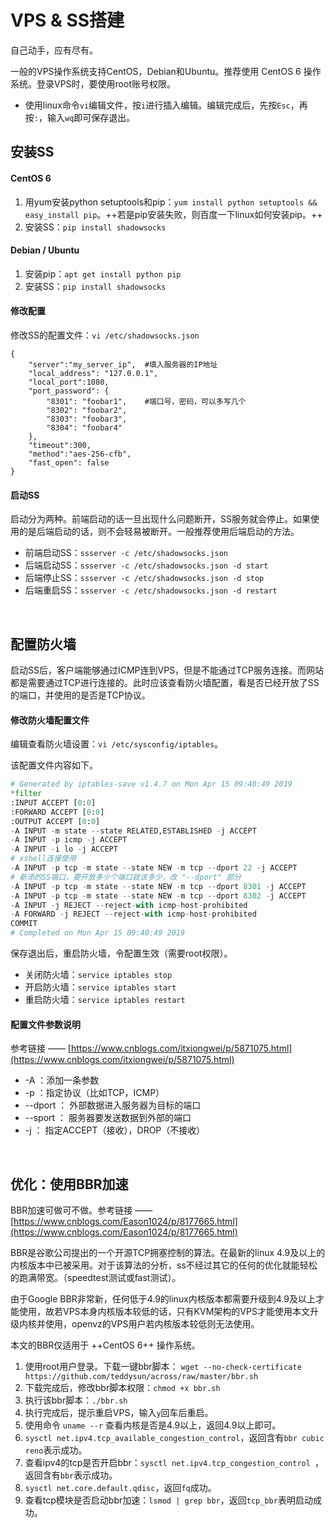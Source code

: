 # VPS & SS搭建

自己动手，应有尽有。

一般的VPS操作系统支持CentOS，Debian和Ubuntu。推荐使用 CentOS 6 操作系统。登录VPS时，要使用root账号权限。

* 使用linux命令`vi`编辑文件，按`i`进行插入编辑。编辑完成后，先按`Esc`，再按`:`，输入`wq`即可保存退出。

## 安装SS

#### CentOS 6
1. 用yum安装python setuptools和pip：`yum install python setuptools && easy_install pip`。++若是pip安装失败，则百度一下linux如何安装pip。++
2. 安装SS：`pip install shadowsocks`

#### Debian / Ubuntu
1. 安装pip：`apt get install python pip` 
2. 安装SS：`pip install shadowsocks`

#### 修改配置
修改SS的配置文件：`vi /etc/shadowsocks.json`
```
{
 	"server":"my_server_ip",  #填入服务器的IP地址
	"local_address": "127.0.0.1",
	"local_port":1080,
	"port_password": {
  	    "8301": "foobar1",    #端口号，密码，可以多写几个
  	    "8302": "foobar2",
   	    "8303": "foobar3",
    	"8304": "foobar4"
	},
 	"timeout":300,
	"method":"aes-256-cfb",
 	"fast_open": false
}
```

#### 启动SS
启动分为两种。前端启动的话一旦出现什么问题断开，SS服务就会停止。如果使用的是后端启动的话，则不会轻易被断开。一般推荐使用后端启动的方法。

- 前端启动SS：`ssserver -c /etc/shadowsocks.json`
- 后端启动SS：`ssserver -c /etc/shadowsocks.json -d start`
- 后端停止SS：`ssserver -c /etc/shadowsocks.json -d stop`
- 后端重启SS：`ssserver -c /etc/shadowsocks.json -d restart`

<br>

## 配置防火墙
启动SS后，客户端能够通过ICMP连到VPS，但是不能通过TCP服务连接。而网站都是需要通过TCP进行连接的。此时应该查看防火墙配置，看是否已经开放了SS的端口，并使用的是否是TCP协议。

#### 修改防火墙配置文件

编辑查看防火墙设置：`vi /etc/sysconfig/iptables`。

该配置文件内容如下。
```python
# Generated by iptables-save v1.4.7 on Mon Apr 15 09:40:49 2019
*filter
:INPUT ACCEPT [0:0]
:FORWARD ACCEPT [0:0]
:OUTPUT ACCEPT [0:0]
-A INPUT -m state --state RELATED,ESTABLISHED -j ACCEPT 
-A INPUT -p icmp -j ACCEPT 
-A INPUT -i lo -j ACCEPT 
# xshell连接使用
-A INPUT -p tcp -m state --state NEW -m tcp --dport 22 -j ACCEPT   
# 新添的SS端口，要开放多少个端口就该多少，改 "--dport" 部分
-A INPUT -p tcp -m state --state NEW -m tcp --dport 8301 -j ACCEPT
-A INPUT -p tcp -m state --state NEW -m tcp --dport 8302 -j ACCEPT
-A INPUT -j REJECT --reject-with icmp-host-prohibited 
-A FORWARD -j REJECT --reject-with icmp-host-prohibited 
COMMIT
# Completed on Mon Apr 15 09:40:49 2019
```
保存退出后，重启防火墙，令配置生效（需要root权限）。

- 关闭防火墙：`service iptables stop`
- 开启防火墙：`service iptables start`
- 重启防火墙：`service iptables restart`


#### 配置文件参数说明
参考链接 —— [https://www.cnblogs.com/itxiongwei/p/5871075.html](https://www.cnblogs.com/itxiongwei/p/5871075.html)
- -A ：添加一条参数
- -p ：指定协议（比如TCP，ICMP）
- --dport ： 外部数据进入服务器为目标的端口
- --sport ： 服务器要发送数据到外部的端口
- -j ： 指定ACCEPT（接收），DROP（不接收）

<br>

## 优化：使用BBR加速
BBR加速可做可不做。参考链接 —— [https://www.cnblogs.com/Eason1024/p/8177665.html](https://www.cnblogs.com/Eason1024/p/8177665.html)

BBR是谷歌公司提出的一个开源TCP拥塞控制的算法。在最新的linux 4.9及以上的内核版本中已被采用。对于该算法的分析，ss不经过其它的任何的优化就能轻松的跑满带宽。（speedtest测试或fast测试）。

由于Google BBR非常新，任何低于4.9的linux内核版本都需要升级到4.9及以上才能使用，故若VPS本身内核版本较低的话，只有KVM架构的VPS才能使用本文升级内核并使用，openvz的VPS用户若内核版本较低则无法使用。

本文的BBR仅适用于 ++CentOS 6++ 操作系统。

1. 使用root用户登录。下载一键bbr脚本： `wget --no-check-certificate https://github.com/teddysun/across/raw/master/bbr.sh`
2. 下载完成后，修改bbr脚本权限：`chmod +x bbr.sh`
3. 执行该bbr脚本：`./bbr.sh`
4. 执行完成后，提示重启VPS，输入`y`回车后重启。
5. 使用命令 `uname --r` 查看内核是否是4.9以上，返回4.9以上即可。
6. `sysctl net.ipv4.tcp_available_congestion_control`，返回含有`bbr cubic reno`表示成功。
7. 查看ipv4的tcp是否开启bbr：`sysctl net.ipv4.tcp_congestion_control `，返回含有`bbr`表示成功。
8. `sysctl net.core.default.qdisc`，返回`fq`成功。
9. 查看tcp模块是否启动bbr加速：`lsmod | grep bbr`，返回`tcp_bbr`表明启动成功。